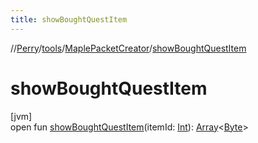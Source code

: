 ```yaml
---
title: showBoughtQuestItem
---
```

//[Perry](../../../index.html)/[tools](../index.html)/[MaplePacketCreator](index.html)/[showBoughtQuestItem](show-bought-quest-item.html)



# showBoughtQuestItem



[jvm]\
open fun [showBoughtQuestItem](show-bought-quest-item.html)(itemId: [Int](https://kotlinlang.org/api/latest/jvm/stdlib/kotlin/-int/index.html)): [Array](https://kotlinlang.org/api/latest/jvm/stdlib/kotlin/-array/index.html)<[Byte](https://kotlinlang.org/api/latest/jvm/stdlib/kotlin/-byte/index.html)>




